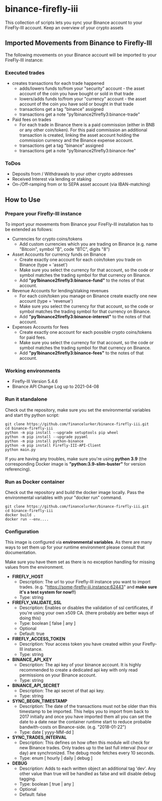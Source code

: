 # binance-firefly-iii

This collection of scripts lets you sync your Binance account to your FireFly-III account. Keep an overview of your crypto assets 

## Imported Movements from Binance to Firefly-III

The following movements on your Binance account will be imported to your FireFly-III instance:

### Executed trades
- creates transactions for each trade happened
  - adds/lowers funds to/from your "security" account - the asset account of the coin you have bought or sold in that trade
  - lowers/adds funds to/from your "currency" account - the asset account of the coin you have sold or bought in that trade
  - transactions get a tag "binance" assigned
  - transactions get a note "py1binance2firefly3:binance-trade"
- Paid fees on trades
  - For each trade in Binance there is a paid commission (either in BNB or any other coin/token). For this paid commission an additional transaction is created, linking the asset account holding the commission currency and the Binance expense account.
  - transactions get a tag "binance" assigned
  - transactions get a note "py1binance2firefly3:binance-fee"

### ToDos

- Deposits from / Withdrawals to your other crypto addresses
- Received Interest vía lending or staking
- On-/Off-ramping from or to SEPA asset account (via IBAN-matching)

## How to Use

### Prepare your Firefly-III instance

To import your movements from Binance your FireFly-III installation has to be extended as follows:

- Currencies for crypto coins/tokens
  - Add custom currencies which you are trading on Binance (e.g. name "Bitcoin", symbol "₿", code "BTC", digits "8")
- Asset Accounts for currency funds on Binance
  - Create exactly one account for each coin/token you trade on Binance (type = 'asset')
  - Make sure you select the currency for that account, so the code or symbol matches the trading symbol for that currency on Binance.
  - Add **"py1binance2firefly3:binance-fund"** to the notes of that account.
- Revenue Accounts for lending/staking revenues
  - For each coin/token you manage on Binance create exactly one new account (type = 'revenue')
  - Make sure you select the currency for that account, so the code or symbol matches the trading symbol for that currency on Binance.
  - Add **"py1binance2firefly3:binance-interest"** to the notes of that account.
- Expenses Accounts for fees
  - Create exactly one account for each possible crypto coins/tokens for paid fees.
  - Make sure you select the currency for that account, so the code or symbol matches the trading symbol for that currency on Binance.
  - Add **"py1binance2firefly3:binance-fees"** to the notes of that account.

### Working environments

- Firefly-III Version 5.4.6
- Binance API Change Log up to 2021-04-08

### Run it standalone

Check out the repository, make sure you set the environmental variables and start thy python script:

```
git clone https://github.com/financelurker/binance-firefly-iii.git
cd binance-firefly-iii
python -m pip install --upgrade setuptools pip wheel
python -m pip install --upgrade pyyaml
python -m pip install python-binance
python -m pip install Firefly-III-API-Client
python main.py
```

If you are having any troubles, make sure you're using **python 3.9** (the corresponding Docker image is **"python:3.9-slim-buster"** for version referencing).

### Run as Docker container

Check out the repository and build the docker image locally. Pass the environmental variables with your "docker run" command.

```
git clone https://github.com/financelurker/binance-firefly-iii.git
cd binance-firefly-iii
docker build .
docker run --env....
```

### Configuration

This image is configured via **environmental variables**. As there are many ways to set them up for your runtime environment please consult that documentation.

Make sure you have them set as there is no exception handling for missing values from the environment.
- **FIREFLY_HOST**
  - Description: The url to your Firefly-III instance you want to import trades. (e.g. "https://some-firefly-iii.instance:62443" and **make sure it's a test system for now!!**)
  - Type: string
- **FIREFLY_VALIDATE_SSL**
  - Description: Enables or disables the validation of ssl certificates, if you're using your own x509 CA.
    (there probably are better ways of doing this)
  - Type: boolean [ false | any ]
  - Optional
  - Default: true
- **FIREFLY_ACCESS_TOKEN**
  - Description: Your access token you have created within your Firefly-III instance.
  - Type: string
- **BINANCE_API_KEY**
  - Description: The api key of your binance account. It is highly recommended to create a dedicated api key with only read permissions on your Binance account.
  - Type: string
- **BINANCE_API_SECRET**
  - Description: The api secret of that api key.
  - Type: string
- **SYNC_BEGIN_TIMESTAMP**
  - Description: The date of the transactions must not be older than this timestamp to be imported. This helps you to import from back to 2017 initially and once you have imported them all you can set the date to a date near the container runtime start to reduce probable bandwith-costs on Binance-side. (e.g. "2018-01-22")
  - Type: date [ yyyy-MM-dd ]
- **SYNC_TRADES_INTERVAL**
  - Description: This defines on how often this module will check for new Binance trades.
    Only trades up to the last full interval (hour or day) are synchronized.
    The debug mode fetches every 10 seconds.
  - Type: enum [ hourly | daily | debug ]
- **DEBUG**
  - Description: Adds to each written object an additional tag 'dev'. Any other value than true will be handled as false and will disable debug tagging.
  - Type: boolean [ true | any ]
  - Optional
  - Default: false
